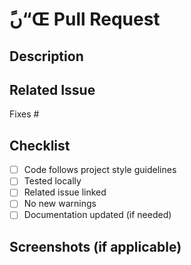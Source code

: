 ﻿# ًں“Œ Pull Request

## Description
<!-- ط£ظˆطµظپ ط§ظ„طھط؛ظٹظٹط± ط§ظ„ظ„ظٹ ط­طµظ„ -->

## Related Issue
Fixes #

## Checklist
- [ ] Code follows project style guidelines
- [ ] Tested locally
- [ ] Related issue linked
- [ ] No new warnings
- [ ] Documentation updated (if needed)

## Screenshots (if applicable)

